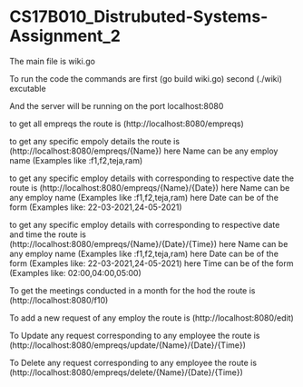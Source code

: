 # CS17B010_Distrubuted-Systems-Assignment_2
The main file is wiki.go

To run the code the commands are
first (go build wiki.go)
second (./wiki) excutable

And the server will be running on the port localhost:8080

to get all empreqs the route is (http://localhost:8080/empreqs)

to get any specific empoly details the route is (http://localhost:8080/empreqs/{Name})
here Name can be any employ name (Examples like :f1,f2,teja,ram)

to get any specific employ details with corresponding to respective date the route is (http://localhost:8080/empreqs/{Name}/{Date}) 
here Name can be any employ name (Examples like :f1,f2,teja,ram)
here Date can be of the form (Examples like: 22-03-2021,24-05-2021)

to get any specific employ details with corresponding to respective date and time the route is (http://localhost:8080/empreqs/{Name}/{Date}/{Time})
here Name can be any employ name (Examples like :f1,f2,teja,ram)
here Date can be of the form (Examples like: 22-03-2021,24-05-2021)
here Time can be of the form (Examples like: 02:00,04:00,05:00)

To get the meetings conducted in a month for the hod the route is (http://localhost:8080/f10)

To add a new request of any employ the route is (http://localhost:8080/edit)

To Update any request corresponding to any employee the route is (http://localhost:8080/empreqs/update/{Name}/{Date}/{Time})

To Delete any request corresponding to any employee the route is (http://localhost:8080/empreqs/delete/{Name}/{Date}/{Time})
